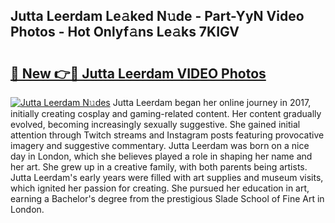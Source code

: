 ## Jutta Leerdam Le𝚊ked N𝚞de - Part-YyN Video Photos - Hot Onlyf𝚊ns Le𝚊ks 7KIGV

# <h2><a href="http://ab15225.deff.icu/?id=Jutta+Leerdam">🔗 New 👉🔴 Jutta Leerdam VIDEO Photos</a></h2>

[![Jutta Leerdam N𝚞des](https://i.imgur.com/rIISA9y.gif)](http://ab15225.deff.icu/?id=Jutta+Leerdam)
Jutta Leerdam began her online journey in 2017, initially creating cosplay and gaming-related content. Her content gradually evolved, becoming increasingly sexually suggestive. She gained initial attention through Twitch streams and Instagram posts featuring provocative imagery and suggestive commentary. Jutta Leerdam was born on a nice day in London, which she believes played a role in shaping her name and her art. She grew up in a creative family, with both parents being artists. Jutta Leerdam's early years were filled with art supplies and museum visits, which ignited her passion for creating. She pursued her education in art, earning a Bachelor's degree from the prestigious Slade School of Fine Art in London.
